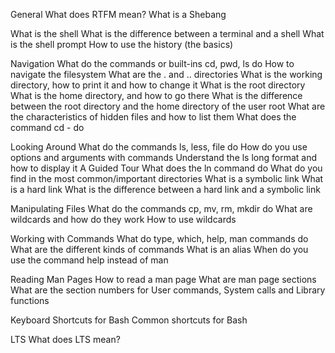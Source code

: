 General
What does RTFM mean?
What is a Shebang

What is the shell
What is the difference between a terminal and a shell
What is the shell prompt
How to use the history (the basics)

Navigation
What do the commands or built-ins cd, pwd, ls do
How to navigate the filesystem
What are the . and .. directories
What is the working directory, how to print it and how to change it
What is the root directory
What is the home directory, and how to go there
What is the difference between the root directory and the home directory of the user root
What are the characteristics of hidden files and how to list them
What does the command cd - do

Looking Around
What do the commands ls, less, file do
How do you use options and arguments with commands
Understand the ls long format and how to display it
A Guided Tour
What does the ln command do
What do you find in the most common/important directories
What is a symbolic link
What is a hard link
What is the difference between a hard link and a symbolic link

Manipulating Files
What do the commands cp, mv, rm, mkdir do
What are wildcards and how do they work
How to use wildcards

Working with Commands
What do type, which, help, man commands do
What are the different kinds of commands
What is an alias
When do you use the command help instead of man

Reading Man Pages
How to read a man page
What are man page sections
What are the section numbers for User commands, System calls and Library functions

Keyboard Shortcuts for Bash
Common shortcuts for Bash

LTS
What does LTS mean?